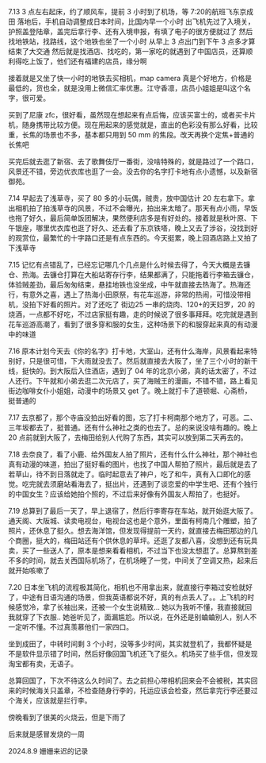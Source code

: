 
7.13 3 点左右起床，约了顺风车，提前 3 小时到了机场，等 7:20的航班飞东京成田
落地后，手机自动调整成日本时间，比国内早一个小时
出飞机先过了入境关，护照盖登陆章，盖完后拿行李、还有入境申报，有填了电子的很方便就过了
然后找地铁站，找路线，这个地铁也坐了一个小时
从早上 3 点出门到下午 3 点多才算结束了大交通
然后就是找酒店、找吃的，第一家吃的就遇到了中国店员，还算顺利得吃上饭了，他们还有福建的店员，缘分啊

接着就是又坐了快一小时的地铁去买相机，map camera 真是个好地方，价格是最低的，货也全，就是没用上微信汇率优惠。江守香凛，店员小姐姐是叫这个名字，很可爱。

买到了尼康 zfc，很好看，虽然现在想起来有点后悔，应该买富士的，或者买卡片机，随身携带比较方便。现在用起来的感觉就是，直出的色彩没有那么好看，比较重，长焦的场景也不多，基本都只用到 50 mm 的焦段。改天再换个定焦+普通的长焦吧

买完后就去逛了新宿、去了歌舞伎厅一番街，没啥特殊的，就是路过了一个路口，风景还不错，旁边优衣库也逛了一会。没去你的名字打卡地有点小遗憾，以及新宿御苑。

7.14 早起去了浅草寺，买了 80 多的小玩偶，贼贵，放中国估计 20 左右拿下。拿出相机拍了拍浅草寺的风景，不过不会曝光，拍出来太暗了。那天有点小雨，早饭也拖了好久，最后简单饭团解决，果然便利店多是有好处的。接着就是秋叶原、下午银座，哪里优衣库也逛了好久、还去看了东京铁塔，晚上又去了涉谷，没找到好的观赏位，最繁忙的十字路口还是有点东西的。今天挺累，晚上回酒店路上又拍了下浅草寺

7.15 记忆有点错乱了，已经忘记哪几个几点是什么时候去得了，今天大概是去镰仓、热海。去镰仓打算在大船站寄存行李，结果都满了，只能拖着行李箱去镰仓，体验贼差劲，最后匆匆结束，悬挂地铁也没坐成，中午就直接去热海了。热海还行，有意外之喜，遇上了热海小田原祭，有花车巡游，非常的热闹，可惜没带相机，没拍下好看的照片。对了还吃了 街边25 一串的烧肉、120+的天妇罗，20 的烧酒，一点都不好吃，不过店家挺有趣，走的时候说了很多事拜拜。吃完就是遇到花车巡游高潮了，看到了很多穿和服的女生，这种场景下的和服穿起来真的有动漫中的味道

7.16 原本计划今天去《你的名字》打卡地，大室山，还有什么海岸，风景看起来特别好，只是很可惜，下大雨就没去了。然后就直接去大阪了，坐了三个小时的新干线，挺快的。到大阪后入住酒店，遇到了 04 年的北京小弟，真的话太密了，不过人还行。下午就和小弟去逛二次元店了，买了海贼王的漫画，不错不错，路上看见街边咖啡女仆小姐姐，动漫中的场景又 get 了。晚上就打卡了道顿堀、心斋桥，挺普通的

7.17 去京都了，那个寺庙没拍出好看的图，忘了打卡柯南那个地方了，可恶。二、三年坂都去了，挺普通。还有什么神社之类的也去了。总的来说没啥有趣的。晚上 20 点前就到大阪了，去梅田给别人代购了东西，其实可以放到第二天再去的。

7.18 去奈良了，看了小鹿、给外国友人拍了照片，还有什么什么神社，那个神社也真有动漫的味道，拍出了挺好看的图片，也找了中国人帮拍了照片，最后就是去了若草山，待不到日落就走了。临时起意去了神户，吃了和牛，真有入口即化的感觉。吃完就去须磨站看海去了，挺出片，还遇到了谈恋爱的中学生吧、还有个独行的中国女生？应该给她拍个照的，不过后来好像有外国友人帮拍了，也挺好。

7.19 总算到了最后一天了，早上退宿了，然后行李寄存在车站，就开始逛大阪了。通天阁、大阪城、读卖电视台，电视台这也是个意外，里面有柯南几个雕塑，拍了照片，还休息了挺久。想去海洋馆，但发现得提前一天约，就直接去梅田那边的几个商圈，挺大的，梅田站还有个供休息的草坪。还逛了友都八喜，没想到还有玩具卖，买了一些送人了，原本是想来看看相机，不过当下也没太想逛了。总算熬到差不多的时间，就去关西国际机场了，在机场睡了一觉，中间关了空调又热，起来后就开始咳嗽了

7.20 日本坐飞机的流程极其简化，相机也不用拿出来，就直接行李箱过安检就好了，中途有日语沟通的场景，但我英语都说不好，真的有点丢人了。。上飞机的时候感觉冷，拿了长袖出来，还被一个女生说精致... 她以为我听不懂，我直接就回 我就穿了下衣服.. 她爸听见了，面漏尴尬。所以说，在外还是别蛐蛐别人，别人不一定听不懂。不过真羡慕他们一家四口。

坐到成田了，中转时间剩 3 个小时，没等多少时间，其实就登机了，我都怀疑是不是软件显示错了时间，然后好像回国飞机还飞了挺久。机场买了些手信，但发现淘宝都有卖，无语子。

总算回国了，下次不待这么久时间了。去之前担心带相机回来会不会被税，其实回来的时候海关只盖章，不检查随身行李的，托运应该会检查，然后拿完行李还要过个海关，应该就是拦行李。

傍晚看到了很美的火烧云，但是下雨了

后来就是感冒发烧的一周


2024.8.9 姗姗来迟的记录
















